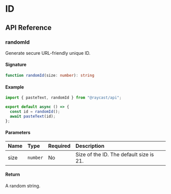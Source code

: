 # ID

## API Reference

### randomId

Generate secure URL-friendly unique ID.

#### Signature

```typescript
function randomId(size: number): string
```

#### Example

```typescript
import { pasteText, randomId } from "@raycast/api";

export default async () => {
  const id = randomId();
  await pasteText(id);
};
```

#### Parameters

| Name | Type | Required | Description |
| :--- | :--- | :--- | :--- |
| size | `number` | No | Size of the ID. The default size is 21. |

#### Return

A random string.
